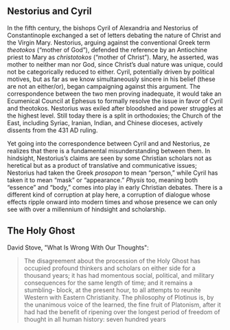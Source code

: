 ## Nestorius and Cyril

In the fifth century, the bishops Cyril of Alexandria and Nestorius of Constantinople exchanged a set of letters debating the nature of Christ and the Virgin Mary. Nestorius, arguing against the conventional Greek term _theotokos_ (“mother of God”), defended the reference by an Antiochine priest to Mary as _christotokos_ (“mother of Christ”). Mary, he asserted, was mother to neither man nor God, since Christ’s dual nature was unique, could not be categorically reduced to either. Cyril, potentially driven by political motives, but as far as we know simultaneously sincere in his belief (these are not an either/or), began campaigning against this argument. The correspondence between the two men proving inadequate, it would take an Ecumenical Council at Ephesus to formally resolve the issue in favor of Cyril and theotokos. Nestorius was exiled after bloodshed and power struggles at the highest level. Still today there is a split in orthodoxies; the Church of the East, including Syriac, Iranian, Indian, and Chinese dioceses, actively dissents from the 431 AD ruling.

Yet going into the correspondence between Cyril and and Nestorius, ze realizes that there is a fundamental misunderstanding between them. In hindsight, Nestorius’s claims are seen by some Christian scholars not as heretical but as a product of translative and communicative issues; Nestorius had taken the Greek _prosopon_ to mean “person,” while Cyril has taken it to mean “mask” or “appearance.” _Physis_ too, meaning both “essence” and “body,” comes into play in early Christian debates. There is a different kind of corruption at play here, a corruption of dialogue whose effects ripple onward into modern times and whose presence we can only see with over a millennium of hindsight and scholarship.

## The Holy Ghost

David Stove, "What Is Wrong With Our Thoughts":
> The disagreement about the procession of the Holy Ghost has occupied profound thinkers and scholars on either side for a thousand years; it has had momentous social, political, and military consequences for the same length of time; and it remains a stumbling- block, at the present hour, to all attempts to reunite Western with Eastern Christianity. The philosophy of Plotinus is, by the unanimous voice of the learned, the fine fruit of Platonism, after it had had the benefit of ripening over the longest period of freedom of thought in all human history: seven hundred years